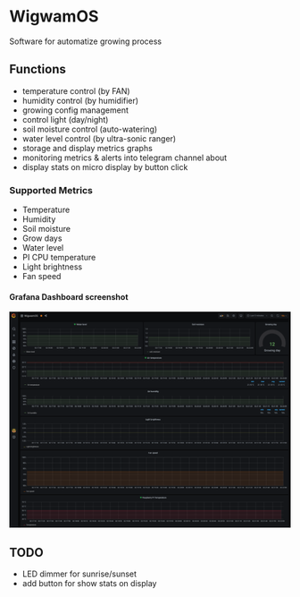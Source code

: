 # WigwamOS

Software for automatize growing process

## Functions

* temperature control (by FAN)
* humidity control (by humidifier)
* growing config management
* control light (day/night)
* soil moisture control (auto-watering)
* water level control (by ultra-sonic ranger)
* storage and display metrics graphs
* monitoring metrics & alerts into telegram channel about
* display stats on micro display by button click

### Supported Metrics

* Temperature
* Humidity
* Soil moisture
* Grow days
* Water level
* PI CPU temperature
* Light brightness
* Fan speed

#### Grafana Dashboard screenshot

![grafana dashboard](./data/screenshots/grafana-dashboard.png)


## TODO
* LED dimmer for sunrise/sunset
* add button for show stats on display